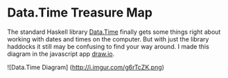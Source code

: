 # Data.Time Treasure Map

The standard Haskell library [Data.Time][1] finally gets some things right about
working with dates and times on the computer. But with just the library
haddocks it still may be confusing to find your way around. I made this diagram
in the javascript app [draw.io][2].

![Data.Time Diagram]
(http://i.imgur.com/g6rTcZK.png)

[1]: http://hackage.haskell.org/package/time-1.5.0.1/
[2]: https://www.draw.io/
